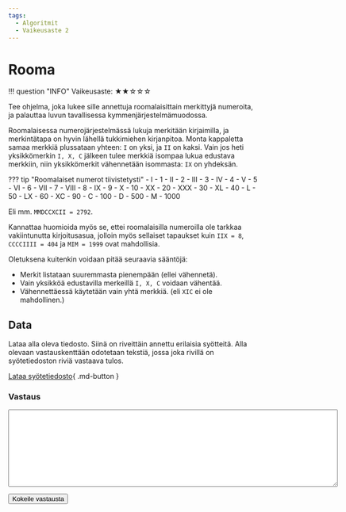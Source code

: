 ```yaml
---
tags:
  - Algoritmit
  - Vaikeusaste 2
---
```


# Rooma
<div markdown class="info-card">
!!! question "INFO"
    Vaikeusaste: ★★☆☆☆
</div>

Tee ohjelma, joka lukee sille annettuja roomalaisittain merkittyjä numeroita, ja palauttaa luvun tavallisessa kymmenjärjestelmämuodossa.

Roomalaisessa numerojärjestelmässä lukuja merkitään kirjaimilla, ja merkintätapa on hyvin lähellä tukkimiehen kirjanpitoa. Monta kappaletta samaa merkkiä plussataan yhteen: `I` on yksi, ja `II` on kaksi. Vain jos heti yksikkömerkin `I, X, C` jälkeen tulee merkkiä isompaa lukua edustava merkkiin, niin yksikkömerkit vähennetään isommasta: `IX` on yhdeksän.

??? tip "Roomalaiset numerot tiivistetysti"
    - I - 1
    - II - 2
    - III - 3
    - IV - 4
    - V - 5
    - VI - 6 
    - VII - 7
    - VIII - 8
    - IX - 9
    - X - 10
    - XX - 20
    - XXX - 30
    - XL - 40
    - L - 50
    - LX - 60
    - XC - 90
    - C - 100
    - D - 500
    - M - 1000

Eli mm. `MMDCCXCII = 2792`.


Kannattaa huomioida myös se, ettei roomalaisilla numeroilla ole tarkkaa vakiintunutta kirjoitusasua, jolloin myös sellaiset tapaukset kuin `IIX = 8`, `CCCCIIII = 404` ja `MIM = 1999` ovat mahdollisia.

Oletuksena kuitenkin voidaan pitää seuraavia sääntöjä:

 - Merkit listataan suuremmasta pienempään (ellei vähennetä).
 - Vain yksikköä edustavilla merkeillä `I, X, C` voidaan vähentää.
 - Vähennettäessä käytetään vain yhtä merkkiä. (eli `XIC` ei ole mahdollinen.)



## Data

Lataa alla oleva tiedosto. Siinä on riveittäin annettu erilaisia syötteitä. Alla olevaan vastauskenttään odotetaan tekstiä, jossa joka rivillä on syötetiedoston riviä vastaava tulos.

[Lataa syötetiedosto](../syotteet/rooma_input.txt){ .md-button }


### Vastaus

<textarea rows="10" cols="80" id="tulos"></textarea>
<button class="md-button md-button--primary" id="submit_button">Kokeile vastausta</button>
<div style="display: none;" id="vastaustiedosto">../../syotteet/rooma_output.txt</div>
<div style="display: none;" id="tehtavatiedosto">../../syotteet/rooma_input.txt</div>
<div style="text_color: red" id="virhelista"></div>
